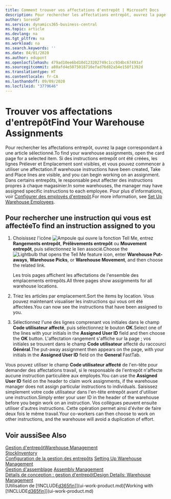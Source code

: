 ```yaml
---
title: Comment trouver vos affectations d'entrepôt | Microsoft Docs
description: Pour rechercher les affectations entrepôt, ouvrez la page correspondant à une article sélectionné. Si des instructions entrepôt ont été créées, les lignes Prélever et Emplacement sont visibles, et vous pouvez commencer à utiliser une affectation. Dans certains entrepôts, le responsable peut affecter des instructions propres à chaque magasinier.
author: SorenGP
ms.service: dynamics365-business-central
ms.topic: article
ms.devlang: na
ms.tgt_pltfrm: na
ms.workload: na
ms.search.keywords: ''
ms.date: 04/01/2020
ms.author: edupont
ms.openlocfilehash: 479ad10ee6bd10d123202749c1cc934bc67493af
ms.sourcegitcommit: a80afd4e5075018716efad76d82a54e158f1392d
ms.translationtype: HT
ms.contentlocale: fr-CA
ms.lasthandoff: 09/09/2020
ms.locfileid: "3779646"
---
```

# <a name="find-your-warehouse-assignments"></a><span data-ttu-id="d96a9-105">Trouver vos affectations d'entrepôt</span><span class="sxs-lookup"><span data-stu-id="d96a9-105">Find Your Warehouse Assignments</span></span>
<span data-ttu-id="d96a9-106">Pour rechercher les affectations entrepôt, ouvrez la page correspondant à une article sélectionné.</span><span class="sxs-lookup"><span data-stu-id="d96a9-106">To find your warehouse assignments, open the card page for a selected item.</span></span> <span data-ttu-id="d96a9-107">Si des instructions entrepôt ont été créées, les lignes Prélever et Emplacement sont visibles, et vous pouvez commencer à utiliser une affectation.</span><span class="sxs-lookup"><span data-stu-id="d96a9-107">If warehouse instructions have been created, Take and Place lines are visible, and you can begin working on an assignment.</span></span> <span data-ttu-id="d96a9-108">Dans certains entrepôts, le responsable peut affecter des instructions propres à chaque magasinier.</span><span class="sxs-lookup"><span data-stu-id="d96a9-108">In some warehouses, the manager may have assigned specific instructions to each employee.</span></span> <span data-ttu-id="d96a9-109">Pour plus d'informations, voir [Configurer des employés d'entrepôt](warehouse-how-to-set-up-warehouse-employees.md).</span><span class="sxs-lookup"><span data-stu-id="d96a9-109">For more information, see [Set Up Warehouse Employees](warehouse-how-to-set-up-warehouse-employees.md).</span></span>

## <a name="to-find-an-instruction-assigned-to-you"></a><span data-ttu-id="d96a9-110">Pour rechercher une instruction qui vous est affectée</span><span class="sxs-lookup"><span data-stu-id="d96a9-110">To find an instruction assigned to you</span></span>  
1.  <span data-ttu-id="d96a9-111">Choisissez l'icône ![Ampoule qui ouvre la fonction Tell Me](media/ui-search/search_small.png "Dites-moi ce que vous voulez faire"), entrez **Rangements entrepôt**, **Prélèvements entrepôt** ou **Mouvement entrepôt**, puis sélectionnez le lien associé.</span><span class="sxs-lookup"><span data-stu-id="d96a9-111">Choose the ![Lightbulb that opens the Tell Me feature](media/ui-search/search_small.png "Tell me what you want to do") icon, enter **Warehouse Put-aways**, **Warehouse Picks**, or **Warehouse Movement**, and then choose the related link.</span></span>

    <span data-ttu-id="d96a9-112">Les trois pages affichent les affectations de l'ensemble des emplacements entrepôts.</span><span class="sxs-lookup"><span data-stu-id="d96a9-112">All three pages show assignments for all warehouse locations.</span></span>  

2. <span data-ttu-id="d96a9-113">Triez les articles par emplacement.</span><span class="sxs-lookup"><span data-stu-id="d96a9-113">Sort the items by location.</span></span> <span data-ttu-id="d96a9-114">Vous pouvez maintenant visualiser les instructions qui vous ont été affectées.</span><span class="sxs-lookup"><span data-stu-id="d96a9-114">You can now see the instructions that have been assigned to you.</span></span>  
3. <span data-ttu-id="d96a9-115">Sélectionnez l'une des lignes comprenant vos initiales dans le champ **Code utilisateur affecté**, puis sélectionnez le bouton **OK**.</span><span class="sxs-lookup"><span data-stu-id="d96a9-115">Select one of the lines with your initials in the **Assigned User ID** field and then choose the **OK** button.</span></span> <span data-ttu-id="d96a9-116">L'affectation rangement s'affiche sur la page ; vos initiales se trouvent dans le champ **Code utilisateur** affecté du raccourci **Général**.</span><span class="sxs-lookup"><span data-stu-id="d96a9-116">The put-away assignment then appears on the page, with your initials in the **Assigned User ID** field on the **General** FastTab.</span></span>  

<span data-ttu-id="d96a9-117">Vous pouvez utiliser le champ **Code utilisateur affecté** de l'en-tête pour demander des affectations travail, si le responsable de l'entrepôt n'affecte aucune instruction particulière aux employés.</span><span class="sxs-lookup"><span data-stu-id="d96a9-117">You can use the **Assigned User ID** field on the header to claim work assignments, if the warehouse manager does not assign particular instructions to individuals.</span></span> <span data-ttu-id="d96a9-118">Saisissez simplement votre code utilisateur dans l'en-tête entrepôt avant d'utiliser une instruction.</span><span class="sxs-lookup"><span data-stu-id="d96a9-118">Simply enter your user ID in the header of the warehouse before you begin work on an instruction.</span></span> <span data-ttu-id="d96a9-119">Vos collègues peuvent ensuite utiliser d'autres instructions. Cette opération permet ainsi d'éviter de faire deux fois le même travail.</span><span class="sxs-lookup"><span data-stu-id="d96a9-119">Your co-workers can then choose to work on other instructions, and the warehouse will avoid a duplication of effort.</span></span>  

## <a name="see-also"></a><span data-ttu-id="d96a9-120">Voir aussi</span><span class="sxs-lookup"><span data-stu-id="d96a9-120">See Also</span></span>  
[<span data-ttu-id="d96a9-121">Gestion d'entrepôt</span><span class="sxs-lookup"><span data-stu-id="d96a9-121">Warehouse Management</span></span>](warehouse-manage-warehouse.md)  
[<span data-ttu-id="d96a9-122">Stock</span><span class="sxs-lookup"><span data-stu-id="d96a9-122">Inventory</span></span>](inventory-manage-inventory.md)  
<span data-ttu-id="d96a9-123">[Configuration de la gestion des entrepôts](warehouse-setup-warehouse.md)   </span><span class="sxs-lookup"><span data-stu-id="d96a9-123">[Setting Up Warehouse Management](warehouse-setup-warehouse.md)   </span></span>  
<span data-ttu-id="d96a9-124">[Gestion d'assemblage](assembly-assemble-items.md)  </span><span class="sxs-lookup"><span data-stu-id="d96a9-124">[Assembly Management](assembly-assemble-items.md)  </span></span>  
[<span data-ttu-id="d96a9-125">Détails de conception : gestion d'entrepôt</span><span class="sxs-lookup"><span data-stu-id="d96a9-125">Design Details: Warehouse Management</span></span>](design-details-warehouse-management.md)  
<span data-ttu-id="d96a9-126">[Utilisation de [!INCLUDE[d365fin](includes/d365fin_md.md)]](ui-work-product.md)</span><span class="sxs-lookup"><span data-stu-id="d96a9-126">[Working with [!INCLUDE[d365fin](includes/d365fin_md.md)]](ui-work-product.md)</span></span> 
